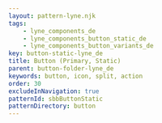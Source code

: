 ```yaml
---
layout: pattern-lyne.njk
tags: 
    - lyne_components_de
    - lyne_components_button_static_de
    - lyne_components_button_variants_de
key: button-static-lyne_de
title: Button (Primary, Static)
parent: button-folder-lyne_de
keywords: button, icon, split, action
order: 30
excludeInNavigation: true
patternId: sbbButtonStatic
patternDirectory: button
---
```

